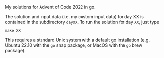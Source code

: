 My solutions for Advent of Code 2022 in go.

The solution and input data (i.e. my custom input data) for day XX is contained in the subdirectory `dayXX`.
To run the solution for day `XX`, just type

```
make XX
```

This requires a standard Unix system with a default go installation (e.g. Ubuntu 22.10 with the `go` snap package, or MacOS with the `go` brew package).